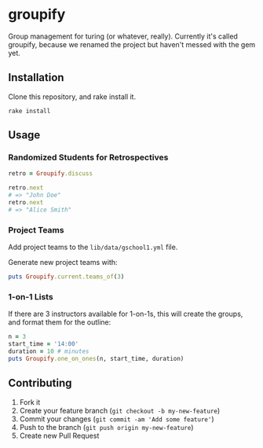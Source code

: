 # groupify

Group management for turing (or whatever, really).
Currently it's called groupify, because we renamed the project but haven't messed with the gem yet.

## Installation

Clone this repository, and rake install it.

    rake install

## Usage

### Randomized Students for Retrospectives

```ruby
retro = Groupify.discuss

retro.next
# => "John Doe"
retro.next
# => "Alice Smith"
```

### Project Teams

Add project teams to the `lib/data/gschool1.yml` file.

Generate new project teams with:

```ruby
puts Groupify.current.teams_of(3)
```

### 1-on-1 Lists

If there are 3 instructors available for 1-on-1s, this will create the groups,
and format them for the outline:

```ruby
n = 3
start_time = '14:00'
duration = 10 # minutes
puts Groupify.one_on_ones(n, start_time, duration)
```

## Contributing

1. Fork it
2. Create your feature branch (`git checkout -b my-new-feature`)
3. Commit your changes (`git commit -am 'Add some feature'`)
4. Push to the branch (`git push origin my-new-feature`)
5. Create new Pull Request
